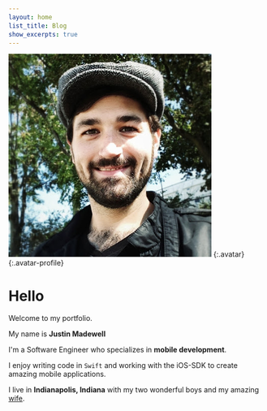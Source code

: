 ```yaml
---
layout: home
list_title: Blog
show_excerpts: true
---
```


![](/assets/images/avatar.jpeg)
{:.avatar}
{:.avatar-profile}

# Hello

Welcome to my portfolio.

My name is **Justin Madewell**



I'm a Software Engineer who specializes in **mobile development**.

I enjoy writing code in `Swift` and working with the iOS-SDK to create amazing mobile applications.

I live in **Indianapolis, Indiana** with my two wonderful boys and my amazing [wife](https://www.instagram.com/mama.madewell/).